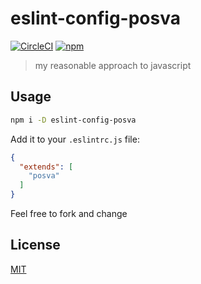 # eslint-config-posva

[![CircleCI](https://img.shields.io/circleci/project/github/posva/eslint-config-posva.svg)](https://circleci.com/gh/posva/eslint-config-posva) [![npm](https://img.shields.io/npm/v/eslint-config-posva.svg)](https://www.npmjs.com/package/eslint-config-posva)

> my reasonable approach to javascript

## Usage

```bash
npm i -D eslint-config-posva
```

Add it to your `.eslintrc.js` file:

```json
{
  "extends": [
    "posva"
  ]
}
```

Feel free to fork and change

## License

[MIT](http://opensource.org/licenses/MIT)
